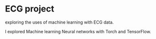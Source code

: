 # ECG project
 
exploring the uses of machine learning with ECG data.

I explored Machine learning Neural networks with Torch and TensorFlow.
